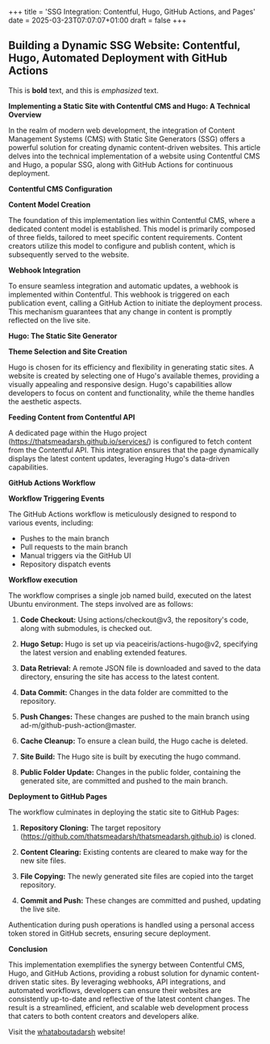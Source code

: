 +++
title = 'SSG Integration: Contentful, Hugo, GitHub Actions, and Pages'
date = 2025-03-23T07:07:07+01:00
draft = false
+++
## Building a Dynamic SSG Website: Contentful, Hugo, Automated Deployment with GitHub Actions

This is **bold** text, and this is *emphasized* text.

**Implementing a Static Site with Contentful CMS and Hugo: A Technical Overview**

In the realm of modern web development, the integration of Content Management Systems (CMS) with Static Site Generators (SSG) offers a powerful solution for creating dynamic content-driven websites. This article delves into the technical implementation of a website using Contentful CMS and Hugo, a popular SSG, along with GitHub Actions for continuous deployment.

**Contentful CMS Configuration**

**Content Model Creation**

The foundation of this implementation lies within Contentful CMS, where a dedicated content model is established. This model is primarily composed of three fields, tailored to meet specific content requirements. Content creators utilize this model to configure and publish content, which is subsequently served to the website.

**Webhook Integration**

To ensure seamless integration and automatic updates, a webhook is implemented within Contentful. This webhook is triggered on each publication event, calling a GitHub Action to initiate the deployment process. This mechanism guarantees that any change in content is promptly reflected on the live site.

**Hugo: The Static Site Generator**

**Theme Selection and Site Creation**

Hugo is chosen for its efficiency and flexibility in generating static sites. A website is created by selecting one of Hugo's available themes, providing a visually appealing and responsive design. Hugo's capabilities allow developers to focus on content and functionality, while the theme handles the aesthetic aspects.

**Feeding Content from Contentful API**

A dedicated page within the Hugo project (https://thatsmeadarsh.github.io/services/) is configured to fetch content from the Contentful API. This integration ensures that the page dynamically displays the latest content updates, leveraging Hugo's data-driven capabilities.

**GitHub Actions Workflow**

**Workflow Triggering Events**

The GitHub Actions workflow is meticulously designed to respond to various events, including:

- Pushes to the main branch
- Pull requests to the main branch
- Manual triggers via the GitHub UI
- Repository dispatch events


**Workflow execution**

The workflow comprises a single job named build, executed on the latest Ubuntu environment. The steps involved are as follows:

1. **Code Checkout:** Using actions/checkout@v3, the repository's code, along with submodules, is checked out.

2. **Hugo Setup:** Hugo is set up via peaceiris/actions-hugo@v2, specifying the latest version and enabling extended features.

3. **Data Retrieval:** A remote JSON file is downloaded and saved to the data directory, ensuring the site has access to the latest content.

4. **Data Commit:** Changes in the data folder are committed to the repository.

5. **Push Changes:** These changes are pushed to the main branch using ad-m/github-push-action@master.

6. **Cache Cleanup:** To ensure a clean build, the Hugo cache is deleted.

7. **Site Build:** The Hugo site is built by executing the hugo command.

8. **Public Folder Update:** Changes in the public folder, containing the generated site, are committed and pushed to the main branch.

**Deployment to GitHub Pages**

The workflow culminates in deploying the static site to GitHub Pages:

1. **Repository Cloning:** The target repository (https://github.com/thatsmeadarsh/thatsmeadarsh.github.io) is cloned.

2. **Content Clearing:** Existing contents are cleared to make way for the new site files.

3. **File Copying:** The newly generated site files are copied into the target repository.

4. **Commit and Push:** These changes are committed and pushed, updating the live site.

Authentication during push operations is handled using a personal access token stored in GitHub secrets, ensuring secure deployment.

**Conclusion**

This implementation exemplifies the synergy between Contentful CMS, Hugo, and GitHub Actions, providing a robust solution for dynamic content-driven static sites. By leveraging webhooks, API integrations, and automated workflows, developers can ensure their websites are consistently up-to-date and reflective of the latest content changes. The result is a streamlined, efficient, and scalable web development process that caters to both content creators and developers alike.

Visit the [whataboutadarsh](https://thatsmeadarsh.github.io) website!
